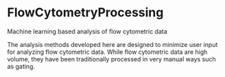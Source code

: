 # FlowCytometryProcessing
Machine learning based analysis of flow cytometric data

The analysis methods developed here are designed to minimize user input for analyzing flow cytometric data. While flow cytometric data are high volume, they have been traditionally processed in very manual ways such as gating. 

